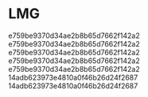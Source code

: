 # LMG
e759be9370d34ae2b8b65d7662f142a2
e759be9370d34ae2b8b65d7662f142a2
e759be9370d34ae2b8b65d7662f142a2
e759be9370d34ae2b8b65d7662f142a2
e759be9370d34ae2b8b65d7662f142a2
14adb623973e4810a0f46b26d24f2687
14adb623973e4810a0f46b26d24f2687
